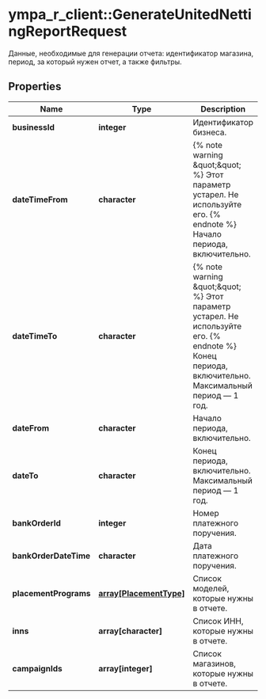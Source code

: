 # ympa_r_client::GenerateUnitedNettingReportRequest

Данные, необходимые для генерации отчета: идентификатор магазина, период, за который нужен отчет, а также фильтры. 

## Properties
Name | Type | Description | Notes
------------ | ------------- | ------------- | -------------
**businessId** | **integer** | Идентификатор бизнеса. | 
**dateTimeFrom** | **character** | {% note warning \&quot;\&quot; %}  Этот параметр устарел. Не используйте его.  {% endnote %}  Начало периода, включительно.  | [optional] 
**dateTimeTo** | **character** | {% note warning \&quot;\&quot; %}  Этот параметр устарел. Не используйте его.  {% endnote %}  Конец периода, включительно. Максимальный период — 1 год.  | [optional] 
**dateFrom** | **character** | Начало периода, включительно. | [optional] 
**dateTo** | **character** | Конец периода, включительно. Максимальный период — 1 год. | [optional] 
**bankOrderId** | **integer** | Номер платежного поручения. | [optional] 
**bankOrderDateTime** | **character** | Дата платежного поручения. | [optional] 
**placementPrograms** | [**array[PlacementType]**](PlacementType.md) | Список моделей, которые нужны в отчете.  | [optional] 
**inns** | **array[character]** | Список ИНН, которые нужны в отчете. | [optional] 
**campaignIds** | **array[integer]** | Список магазинов, которые нужны в отчете. | [optional] 


